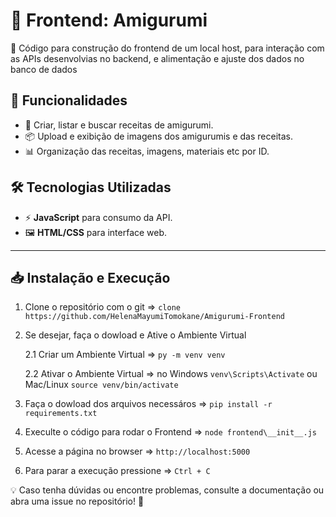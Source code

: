 # 🧵 Frontend: Amigurumi

🚀 Código para construção do frontend de um local host, para interação com as APIs desenvolvias no backend, e alimentação e ajuste dos dados no banco de dados

## 📌 Funcionalidades

- 📖 Criar, listar e buscar receitas de amigurumi.
- 📦 Upload e exibição de imagens dos amigurumis e das receitas.
- 📊 Organização das receitas, imagens, materiais etc por ID.

## 🛠️ Tecnologias Utilizadas

- ⚡ **JavaScript** para consumo da API.
- 🖼️ **HTML/CSS** para interface web.

---

## 📥 Instalação e Execução

1. Clone o repositório com o git => ``` clone https://github.com/HelenaMayumiTomokane/Amigurumi-Frontend ```

2. Se desejar, faça o dowload e Ative o Ambiente Virtual

    2.1 Criar um Ambiente Virtual => ``` py -m venv venv ```

    2.2 Ativar o Ambiente Virtual => no Windows ``` venv\Scripts\Activate ``` ou Mac/Linux ``` source venv/bin/activate ```

3. Faça o dowload dos arquivos necessáros => ``` pip install -r requirements.txt ```

4. Execulte o código para rodar o Frontend => ``` node frontend\__init__.js ```

5. Acesse a página no browser => ```http://localhost:5000```

6. Para parar a execução pressione => ``` Ctrl + C ```


💡 Caso tenha dúvidas ou encontre problemas, consulte a documentação ou abra uma issue no repositório! 🚀